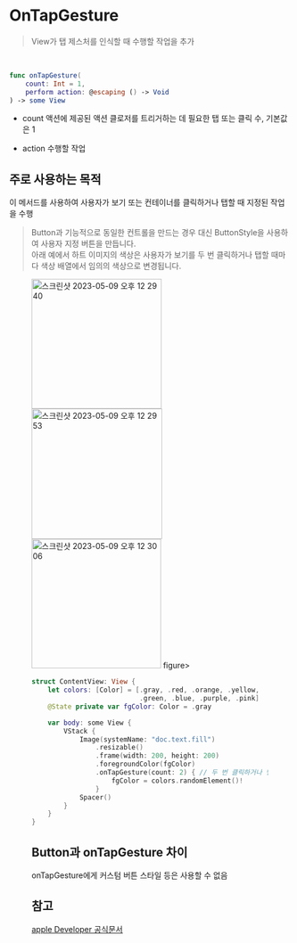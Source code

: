 # OnTapGesture

> View가 탭 제스처를 인식할 때 수행할 작업을 추가
> <br/>

<br/>

```swift
func onTapGesture(
    count: Int = 1,
    perform action: @escaping () -> Void
) -> some View

```

- count
  액션에 제공된 액션 클로저를 트리거하는 데 필요한 탭 또는 클릭 수, 기본값은 1
  <br/>

- action
  수행할 작업
  <br/>

## 주로 사용하는 목적

이 메서드를 사용하여 사용자가 보기 또는 컨테이너를 클릭하거나 탭할 때 지정된 작업을 수행
<br/>

> Button과 기능적으로 동일한 컨트롤을 만드는 경우 대신 ButtonStyle을 사용하여 사용자 지정 버튼을 만듭니다.
> <br/>
> 아래 예에서 하트 이미지의 색상은 사용자가 보기를 두 번 클릭하거나 탭할 때마다 색상 배열에서 임의의 색상으로 변경됩니다.
> <br/>

<figure class="third">
    <img width="233" alt="스크린샷 2023-05-09 오후 12 29 40" src="https://user-images.githubusercontent.com/83914919/236994951-a507e71d-add1-46df-a1f7-e5e9a4d466ec.png">
    <img width="234" alt="스크린샷 2023-05-09 오후 12 29 53" src="https://user-images.githubusercontent.com/83914919/236994957-c133672d-a5bc-4fef-9315-2ec6d4708f6c.png">
    <img width="232" alt="스크린샷 2023-05-09 오후 12 30 06" src="https://user-images.githubusercontent.com/83914919/236994960-adf880fa-895b-441f-ba0c-3f078de0876c.png">
figure>

<br/>

```swift
struct ContentView: View {
    let colors: [Color] = [.gray, .red, .orange, .yellow,
                           .green, .blue, .purple, .pink]
    @State private var fgColor: Color = .gray

    var body: some View {
        VStack {
            Image(systemName: "doc.text.fill")
                .resizable()
                .frame(width: 200, height: 200)
                .foregroundColor(fgColor)
                .onTapGesture(count: 2) { // 두 번 클릭하거나 탭할 때마다 색상 배열에서 임의의 색상으로 변경
                    fgColor = colors.randomElement()!
                }
            Spacer()
        }
    }
}
```

## Button과 onTapGesture 차이

onTapGesture에게 커스텀 버튼 스타일 등은 사용할 수 없음
<br/>

## 참고

[apple Developer 공식문서](<https://developer.apple.com/documentation/charts/chart/ontapgesture(count:perform:)/>)
<br/>
